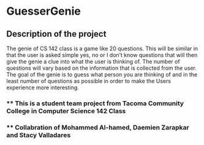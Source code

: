 # GuesserGenie

## Description of the project
The genie of CS 142 class is a game like 20 questions. 
This will be similar in that the user is asked simple yes, no or I don’t know questions that will then give the genie a clue into what the user is thinking of. 
The number of questions will vary based on the information that is collected from the user. 
The goal of the genie is to guess what person you are thinking of and in the least number of questions as possible in order to make the Users experience more interesting.

### ** This is a student team project from Tacoma Community College in Computer Science 142 Class 

### ** Collabration of Mohammed Al-hamed, Daemien Zarapkar and Stacy Valladares
